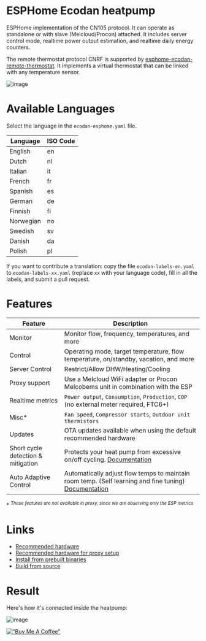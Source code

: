# ESPHome Ecodan heatpump
ESPHome implementation of the CN105 protocol. It can operate as standalone or with slave (Melcloud/Procon) attached. It includes server control mode, realtime power output estimation, and realtime daily energy counters.

The remote thermostat protocol CNRF is supported by [esphome-ecodan-remote-thermostat](https://github.com/gekkekoe/esphome-ecodan-remote-thermostat). It implements a virtual thermostat that can be linked with any temperature sensor.

![image](https://github.com/gekkekoe/esphome-ecodan-hp/blob/main/img/ha-integration.png?raw=true)

# Available Languages
Select the language in the `ecodan-esphome.yaml` file.  

| Language | ISO Code |
|----------|----------|
| English | en |
| Dutch | nl |
| Italian | it |
| French | fr |
| Spanish | es |
| German | de |
| Finnish | fi |
| Norwegian | no |
| Swedish | sv |
| Danish | da |
| Polish | pl |

If you want to contribute a translation: copy the file `ecodan-labels-en.yaml` to `ecodan-labels-xx.yaml` (replace `xx` with your language code), fill in all the labels, and submit a pull request.

# Features

| Feature  | Description  |
|----------|--------------|
| Monitor | Monitor flow, frequency, temperatures, and more |
| Control | Operating mode, target temperature, flow temperature, on/standby, vacation, and more |
| Server Control | Restrict/Allow DHW/Heating/Cooling |
| Proxy support | Use a Melcloud WiFi adapter or Procon Melcobems unit in combination with the ESP |
| Realtime metrics | `Power output`, `Consumption`, `Production`, `COP` (no external meter required, FTC6+) |
| Misc* | `Fan speed`, `Compressor starts`, `Outdoor unit thermistors` |
| Updates | OTA updates available when using the default recommended hardware |
| Short cycle detection & mitigation | Protects your heat pump from excessive on/off cycling. [Documentation](https://github.com/gekkekoe/esphome-ecodan-hp/blob/main/docs/short-cycle-mitigation.md) |
| Auto Adaptive Control | Automatically adjust flow temps to maintain room temp. (Self learning and fine tuning) [Documentation](https://github.com/gekkekoe/esphome-ecodan-hp/blob/main/docs/auto-adaptive.md) |


\* <sup><i>These features are not available in proxy, since we are observing only the ESP metrics</i></sup>

# Links
* [Recommended hardware](https://github.com/gekkekoe/esphome-ecodan-hp/blob/main/docs/hardware.md)
* [Recommended hardware for proxy setup](https://github.com/gekkekoe/esphome-ecodan-hp/blob/main/docs/proxy.md)
* [Install from prebuilt binaries](https://github.com/gekkekoe/esphome-ecodan-hp/blob/main/docs/install-from-bin.md)
* [Build from source](https://github.com/gekkekoe/esphome-ecodan-hp/blob/main/docs/build-from-source.md)

# Result
Here's how it's connected inside the heatpump:

![image](https://github.com/gekkekoe/esphome-ecodan-hp/blob/main/img/m5stack_installed.jpg?raw=true)


[!["Buy Me A Coffee"](https://www.buymeacoffee.com/assets/img/custom_images/orange_img.png)](https://www.buymeacoffee.com/gekkekoe)
